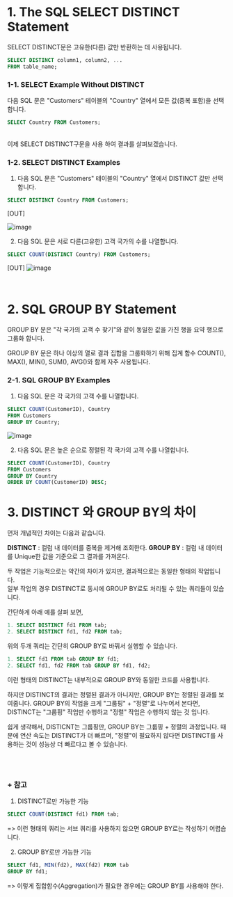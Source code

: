 # 1. The SQL SELECT DISTINCT Statement
SELECT DISTINCT문은 고유한(다른) 값만 반환하는 데 사용됩니다.

```sql
SELECT DISTINCT column1, column2, ...
FROM table_name;
```

### 1-1. SELECT Example Without DISTINCT
다음 SQL 문은 "Customers" 테이블의 "Country" 열에서 모든 값(중복 포함)을 선택합니다.

```sql
SELECT Country FROM Customers;
```
<br/>
이제 SELECT DISTINCT구문을 사용 하여 결과를 살펴보겠습니다.

### 1-2. SELECT DISTINCT Examples

1) 다음 SQL 문은 "Customers" 테이블의 "Country" 열에서 DISTINCT 값만 선택합니다.

```sql
SELECT DISTINCT Country FROM Customers;
```
[OUT]

![image](https://user-images.githubusercontent.com/83413923/146638995-d490bb88-942f-41a5-8b0a-dd134ae155bb.png)


2) 다음 SQL 문은 서로 다른(고유한) 고객 국가의 수를 나열합니다. 

```sql
SELECT COUNT(DISTINCT Country) FROM Customers;
```
[OUT]
![image](https://user-images.githubusercontent.com/83413923/146639000-310eee75-4b7c-434b-8bd9-559ddadd708b.png)


<br/>

# 2. SQL GROUP BY Statement

GROUP BY 문은 "각 국가의 고객 수 찾기"와 같이 동일한 값을 가진 행을 요약 행으로 그룹화 합니다.

GROUP BY 문은 하나 이상의 열로 결과 집합을 그룹화하기 위해 집계 함수 COUNT(), MAX(), MIN(), SUM(), AVG()와 함께 자주 사용됩니다.

### 2-1. SQL GROUP BY Examples

1) 다음 SQL 문은 각 국가의 고객 수를 나열합니다.

```sql
SELECT COUNT(CustomerID), Country
FROM Customers
GROUP BY Country;
```

![image](https://user-images.githubusercontent.com/83413923/146639099-2ce8ec6b-49b6-4878-9654-661e7657fda0.png)


2) 다음 SQL 문은 높은 순으로 정렬된 각 국가의 고객 수를 나열합니다.

```sql
SELECT COUNT(CustomerID), Country
FROM Customers
GROUP BY Country
ORDER BY COUNT(CustomerID) DESC;
```

# 3. DISTINCT 와 GROUP BY의 차이

먼저 개념적인 차이는 다음과 같습니다.

**DISTINCT** : 컬럼 내 데이터를 중복을 제거해 조회한다.
**GROUP BY** : 컬럼 내 데이터를 Unique한 값을 기준으로 그 결과를 가져온다.


두 작업은 기능적으로는 약간의 차이가 있지만, 결과적으로는 동일한 형태의 작업입니다.<br/>
일부 작업의 경우 DISTINCT로 동시에 GROUP BY로도 처리될 수 있는 쿼리들이 있습니다.

간단하게 아래 예를 살펴 보면,
```sql
1. SELECT DISTINCT fd1 FROM tab;
2. SELECT DISTINCT fd1, fd2 FROM tab;
```

위의 두개 쿼리는 간단히 GROUP BY로 바꿔서 실행할 수 있습니다.
```sql
1. SELECT fd1 FROM tab GROUP BY fd1;
2. SELECT fd1, fd2 FROM tab GROUP BY fd1, fd2;
```

이런 형태의 DISTINCT는 내부적으로 GROUP BY와 동일한 코드를 사용합니다.

하지만 DISTINCT의 결과는 정렬된 결과가 아니지만, GROUP BY는 정렬된 결과를 보여줍니다.
GROUP BY의 작업을 크게 "그룹핑" + "정렬"로 나누어서 본다면, DISTINCT는 "그룹핑" 작업만 수행하고 "정렬" 작업은 수행하지 않는 것 입니다.

쉽게 생각해서, DISTICNT는 그룹핑만, GROUP BY는 그룹핑 + 정렬의 과정입니다. 
때문에 연산 속도는 DISTINCT가 더 빠르며, "정렬"이 필요하지 않다면 DISTINCT를 사용하는 것이 성능상 더 빠르다고 볼 수 있습니다.


<br/><br/>
### + 참고 
1. DISTINCT로만 가능한 기능
```sql
SELECT COUNT(DISTINCT fd1) FROM tab;
```
  => 이런 형태의 쿼리는 서브 쿼리를 사용하지 않으면 GROUP BY로는 작성하기 어렵습니다.


2. GROUP BY로만 가능한 기능
```sql
SELECT fd1, MIN(fd2), MAX(fd2) FROM tab 
GROUP BY fd1;
```

  => 이렇게 집합함수(Aggregation)가 필요한 경우에는 GROUP BY를 사용해야 한다.
